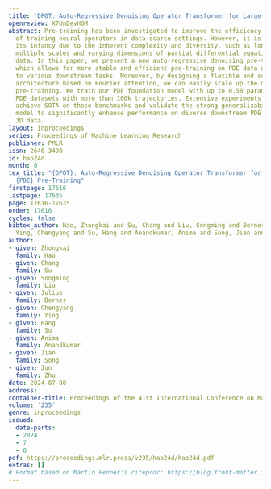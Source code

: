 ```yaml
---
title: 'DPOT: Auto-Regressive Denoising Operator Transformer for Large-Scale PDE Pre-Training'
openreview: X7UnDevHOM
abstract: Pre-training has been investigated to improve the efficiency and performance
  of training neural operators in data-scarce settings. However, it is largely in
  its infancy due to the inherent complexity and diversity, such as long trajectories,
  multiple scales and varying dimensions of partial differential equations (PDEs)
  data. In this paper, we present a new auto-regressive denoising pre-training strategy,
  which allows for more stable and efficient pre-training on PDE data and generalizes
  to various downstream tasks. Moreover, by designing a flexible and scalable model
  architecture based on Fourier attention, we can easily scale up the model for large-scale
  pre-training. We train our PDE foundation model with up to 0.5B parameters on 10+
  PDE datasets with more than 100k trajectories. Extensive experiments show that we
  achieve SOTA on these benchmarks and validate the strong generalizability of our
  model to significantly enhance performance on diverse downstream PDE tasks like
  3D data.
layout: inproceedings
series: Proceedings of Machine Learning Research
publisher: PMLR
issn: 2640-3498
id: hao24d
month: 0
tex_title: "{DPOT}: Auto-Regressive Denoising Operator Transformer for Large-Scale
  {PDE} Pre-Training"
firstpage: 17616
lastpage: 17635
page: 17616-17635
order: 17616
cycles: false
bibtex_author: Hao, Zhongkai and Su, Chang and Liu, Songming and Berner, Julius and
  Ying, Chengyang and Su, Hang and Anandkumar, Anima and Song, Jian and Zhu, Jun
author:
- given: Zhongkai
  family: Hao
- given: Chang
  family: Su
- given: Songming
  family: Liu
- given: Julius
  family: Berner
- given: Chengyang
  family: Ying
- given: Hang
  family: Su
- given: Anima
  family: Anandkumar
- given: Jian
  family: Song
- given: Jun
  family: Zhu
date: 2024-07-08
address:
container-title: Proceedings of the 41st International Conference on Machine Learning
volume: '235'
genre: inproceedings
issued:
  date-parts:
  - 2024
  - 7
  - 8
pdf: https://proceedings.mlr.press/v235/hao24d/hao24d.pdf
extras: []
# Format based on Martin Fenner's citeproc: https://blog.front-matter.io/posts/citeproc-yaml-for-bibliographies/
---
```

